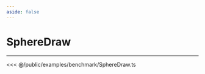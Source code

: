 ```yaml
---
aside: false
---
```


# SphereDraw
---
<Demo src="/examples/benchmark/SphereDraw.ts" :code="false" :height="700"></Demo>

<<< @/public/examples/benchmark/SphereDraw.ts